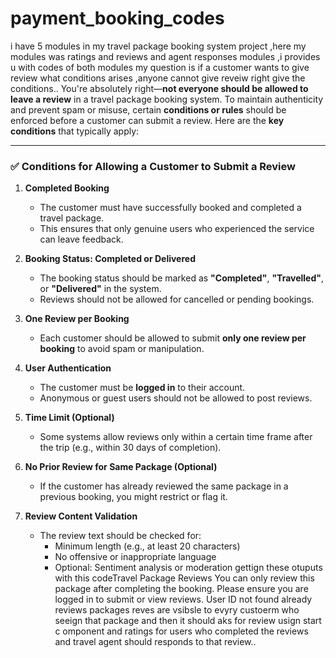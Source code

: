 # payment_booking_codes
i have 5 modules in my travel package booking system project ,here my modules was ratings and reviews and agent responses modules ,i provides u with codes of both modules my question is if a customer wants to give review what conditions arises ,anyone cannot give reveiw right give the conditions..
You're absolutely right—**not everyone should be allowed to leave a review** in a travel package booking system. To maintain authenticity and prevent spam or misuse, certain **conditions or rules** should be enforced before a customer can submit a review. Here are the **key conditions** that typically apply:

---

### ✅ **Conditions for Allowing a Customer to Submit a Review**

1. **Completed Booking**
   - The customer must have successfully booked and completed a travel package.
   - This ensures that only genuine users who experienced the service can leave feedback.

2. **Booking Status: Completed or Delivered**
   - The booking status should be marked as **"Completed"**, **"Travelled"**, or **"Delivered"** in the system.
   - Reviews should not be allowed for cancelled or pending bookings.

3. **One Review per Booking**
   - Each customer should be allowed to submit **only one review per booking** to avoid spam or manipulation.

4. **User Authentication**
   - The customer must be **logged in** to their account.
   - Anonymous or guest users should not be allowed to post reviews.

5. **Time Limit (Optional)**
   - Some systems allow reviews only within a certain time frame after the trip (e.g., within 30 days of completion).

6. **No Prior Review for Same Package (Optional)**
   - If the customer has already reviewed the same package in a previous booking, you might restrict or flag it.

7. **Review Content Validation**
   - The review text should be checked for:
     - Minimum length (e.g., at least 20 characters)
     - No offensive or inappropriate language
     - Optional: Sentiment analysis or moderation
gettign these otuputs with this codeTravel Package Reviews
You can only review this package after completing the booking.
Please ensure you are logged in to submit or view reviews. User ID not found
already reviews packages reves are vsibsle to evyry custoerm who seeign that package and then it should aks for review usign start c omponent and ratings for users who completed the reviews and travel agent should responds to that review..



 
